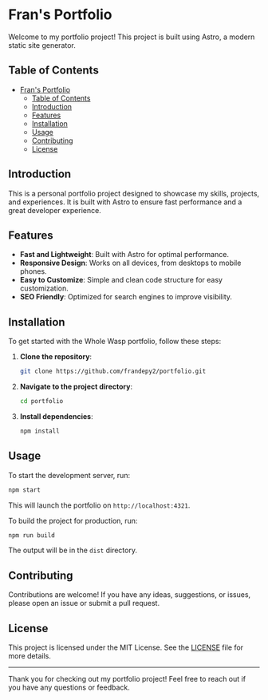 # Fran's Portfolio

Welcome to my portfolio project! This project is built using Astro, a modern static site generator.

## Table of Contents

- [Fran's Portfolio](#frans-portfolio)
  - [Table of Contents](#table-of-contents)
  - [Introduction](#introduction)
  - [Features](#features)
  - [Installation](#installation)
  - [Usage](#usage)
  - [Contributing](#contributing)
  - [License](#license)

## Introduction

This is a personal portfolio project designed to showcase my skills, projects, and experiences. It is built with Astro to ensure fast performance and a great developer experience.

## Features

- **Fast and Lightweight**: Built with Astro for optimal performance.
- **Responsive Design**: Works on all devices, from desktops to mobile phones.
- **Easy to Customize**: Simple and clean code structure for easy customization.
- **SEO Friendly**: Optimized for search engines to improve visibility.

## Installation

To get started with the Whole Wasp portfolio, follow these steps:

1. **Clone the repository**:

    ```bash
    git clone https://github.com/frandepy2/portfolio.git
    ```

2. **Navigate to the project directory**:

    ```bash
    cd portfolio
    ```

3. **Install dependencies**:

    ```bash
    npm install
    ```

## Usage

To start the development server, run:

```bash
npm start
```

This will launch the portfolio on `http://localhost:4321`.

To build the project for production, run:

```bash
npm run build
```

The output will be in the `dist` directory.

## Contributing

Contributions are welcome! If you have any ideas, suggestions, or issues, please open an issue or submit a pull request.

## License

This project is licensed under the MIT License. See the [LICENSE](LICENSE) file for more details.

---

Thank you for checking out my portfolio project! Feel free to reach out if you have any questions or feedback.
